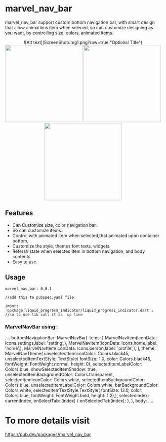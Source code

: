# marvel_nav_bar

marvel_nav_bar support custom bottom navigation bar, with smart design that allow animations item when seleced,
so can customize designing as you want, by controlling size, colors, animated items.



<p align="center">
![Alt text](ScreenShot/img1.png?raw=true "Optional Title")
<img src="../ScreenShot/img1.png" width=250>
<img src="../ScreenShot/img2.png" width=250>
<img src="ScreenShot/img3.png" width=250>
  
</p>
  
## Features  
  
 - Can Customize size, color navigation bar.
 - So can customize items.
 - Control with animated item when selected,that animated upon container bottom, 
 - Customize the style, themes font texts, widgets.
 - Refersh state when selected item in bottom navigation, and body contents.
 - Easy to use.
  
## Usage

    marvel_nav_bar: 0.0.1
    
    //add this to pubspec.yaml file
    
    import 'package:liquid_progress_indicator/liquid_progress_indicator.dart';
    //so to use lib call it as  up line

### MarvelNavBar using:
....
  bottomNavigationBar:
      MarvelNavBar(
        items: [
          MarvelNavItem(iconData: Icons.settings,label: 'setting',),
          MarvelNavItem(iconData: Icons.home,label: 'home',),
          MarvelNavItem(iconData: Icons.person,label: 'profile',),
        ],
        theme:
        MarvelNavTheme(
          unselectedItemIconColor: Colors.black45,
          unselectedItemTextStyle: TextStyle(
              fontSize: 1.0,
              color: Colors.black45,
              fontWeight: FontWeight.normal,
              height: 0),
          selectedItemLabelColor: Colors.blue,
          showSelectedItemShadow: true,
          unselectedItemBackgroundColor: Colors.transparent,
          selectedItemIconColor: Colors.white,
          selectedItemBackgroundColor: Colors.blue,
          unselectedItemLabelColor: Colors.white,
          barBackgroundColor: Colors.white,
          selectedItemTextStyle:TextStyle(
              fontSize: 13.0,
              color: Colors.blue,
              fontWeight: FontWeight.bold,
              height: 1.2),),
        selectedIndex: currentIndex,
        onSelectTab: (index) {
          onSelectedTab(index);
        },
      ),
      body: ....
      
 # To more details visit 
 https://pub.dev/packages/marvel_nav_bar

